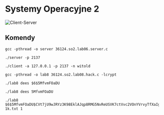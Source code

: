 # Systemy Operacyjne 2

![Client-Server](https://user-images.githubusercontent.com/12998256/96029177-94217c00-0e5a-11eb-896d-af2cf96744c4.gif)

## Komendy

```
gcc -pthread -o server 36124.so2.lab06.server.c

./server -p 2137

./client -a 127.0.0.1 -p 2137 -n witold

gcc -pthread -o lab8 36124.so2.lab08.hack.c -lcrypt

./lab8 dees $6$5MfvmFOaDU

./lab8 dees 5MfvmFOaDU

./lab8 $6$5MfvmFOaDU$CVt7jU9wJRYz3K98EklAJqp8RMG5NvReUSVK7ctVvc2VOnYVrvyTfXaIgHn2xQS78foEJZBq2oCIqwfdNp.2V1 1k.txt 1
```

